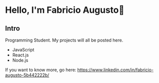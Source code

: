 # Hello, I'm Fabricio Augusto👋

## Intro

Programming Student. My projects will all be posted here.

- JavaScript
- React.js
- Node.js

If you want to know more, go here: https://www.linkedin.com/in/fabricio-augusto-5b442222b/
